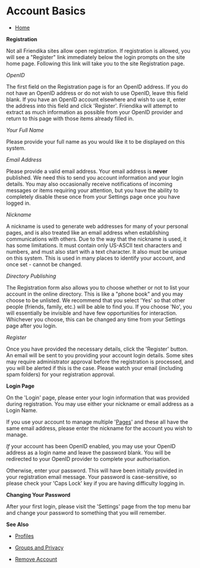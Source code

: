 Account Basics
==============

* [Home](help)


**Registration**

Not all Friendika sites allow open registration. If registration is allowed, you will see a "Register" link immediately below the login prompts on the site home page. Following this link will take you to the site Registration page.

*OpenID*

The first field on the Registration page is for an OpenID address. If you do not have an OpenID address or do not wish to use OpenID, leave this field blank. If you have an OpenID account elsewhere and wish to use it, enter the address into this field and click 'Register'. Friendika will attempt to extract as much information as possible from your OpenID provider and return to this page with those items already filled in.

*Your Full Name*

Please provide your full name as you would like it to be displayed on this system.

*Email Address*

Please provide a valid email address. Your email address is **never** published. We need this to send you account information and your login details. You may also occasionally receive notifications of incoming messages or items requiring your attention, but you have the ability to completely disable these once from your Settings page once you have logged in.     

*Nickname*

A nickname is used to generate web addresses for many of your personal pages, and is also treated like an email address when establishing communications with others. Due to the way that the nickname is used, it has some limitations. It must contain only US-ASCII text characters and numbers, and must also start with a text character. It also must be unique on this system. This is used in many places to identify your account, and once set - cannot be changed.



*Directory Publishing*

The Registration form also allows you to choose whether or not to list your account in the online directory. This is like a "phone book" and you may choose to be unlisted. We recommend that you select 'Yes' so that other people (friends, family, etc.) will be able to find you. If you choose 'No', you will essentially be invisible and have few opportunities for interaction. Whichever you choose, this can be changed any time from your Settings page after you login.  


*Register*

Once you have provided the necessary details, click the 'Register' button. An email will be sent to you providing your account login details. Some sites may require administrator approval before the registration is processed, and you will be alerted if this is the case. Please watch your email (including spam folders) for your registration approval. 




**Login Page**

On the 'Login' page, please enter your login information that was provided during registration. You may use either your nickname or email address as a Login Name. 

If you use your account to manage multiple '[Pages](help/Pages)' and these all have the same email address, please enter the nickname for the account you wish to manage.  

*If* your account has been OpenID enabled, you may use your OpenID address as a login name and leave the password blank. You will be redirected to your OpenID provider to complete your authorisation. 

Otherwise, enter your password. This will have been initially provided in your registration email message. Your password is case-sensitive, so please check your 'Caps Lock' key if you are having difficulty logging in. 


**Changing Your Password**

After your first login, please visit the 'Settings' page from the top menu bar and change your password to something that you will remember.


**See Also**

* [Profiles](help/Profiles)

* [Groups and Privacy](help/Groups-and-Privacy)

* [Remove Account](help/Remove-Account)

 